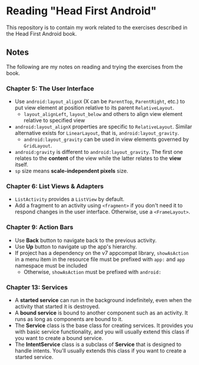 # Reading "Head First Android"

This repository is to contain my work related to the exercises described 
in the Head First Android book.

## Notes

The following are my notes on reading and trying the exercises from the 
book.

### Chapter 5: The User Interface

- Use `android:layout_alignX` (X can be `ParentTop`, `ParentRight`, etc.) 
to put view element at position relative to its parent `RelativeLayout`.
    - `layout_alignLeft`, `layout_below` and others to align view 
    element relative to specified view
- `android:layout_alignX` properties are specific to `RelativeLayout`. 
Similar alternative exists for `LinearLayout`, that is, 
`android:layout_gravity`.
    - `android:layout_gravity` can be used in view elements governed by 
    `GridLayout`.
- `android:gravity` is different to `android:layout_gravity`. The first one 
relates to the **content** of the view while the latter relates to the 
**view** itself.
- `sp` size means **scale-independent pixels** size.

### Chapter 6: List Views & Adapters

- `ListActivity` provides a `ListView` by default.
- Add a fragment to an activity using `<fragment>` if you don't need it 
to respond changes in the user interface. Otherwise, use a `<FrameLayout>`.

### Chapter 9: Action Bars

- Use **Back** button to navigate back to the previous activity.
- Use **Up** button to navigate up the app's hierarchy.
- If project has a dependency on the v7 appcompat library, `showAsAction` 
in a menu item in the resource file must be prefixed with `app:` and 
`app` namespace must be included
    - Otherwise, `showAsAction` must be prefixed with `android:`

### Chapter 13: Services

- A **started service** can run in the background indefinitely, even when 
the activity that started it is destroyed.
- A **bound service** is bound to another component such as an activity. It 
runs as long as components are bound to it.
- The **Service** class is the base class for creating services. It provides 
you with basic service functionality, and you will usually extend this class 
if you want to create a bound service.
- The **IntentService** class is a subclass of **Service** that is designed 
to handle intents. You'll usually extends this class if you want to create 
a started service.
